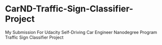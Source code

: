 # CarND-Traffic-Sign-Classifier-Project
My Submission For Udacity Self-Driving Car Engineer Nanodegree Program Traffic Sign Classifier Project
